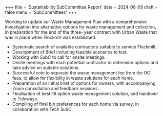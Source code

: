 +++
title = 'Sustainability SubCommittee Report'
date = 2024-08-08
draft = false
menu = 'SubCommittees'
+++

Working to update our Waste Management Plan with a comprehensive investigation into
alternative options for waste management and collection, in preparation for the end of the three-
year contract with Urban Waste that was in place when Flockmill was established.

- Systematic search of available contractors suitable to service Flockmill.
- Development of Brief including feasible scenarios to test.
- Working with SubC to call for onsite meetings.
- Onsite meetings with each potential contractor to determine options and take advice on
  suitable solutions.
- Successful vote to separate the waste management fee from the OC fees, to allow for flexibility in waste solutions for each home.
- Preparation of an initial brief of options for owners, with accompanying Zoom consultation and
  feedback sessions.
- Finalisation of best-fit option waste management solution, and handover to Tideways.
- Compiling of final bin preferences for each home via survey, in collaboration with Tech SubC.
